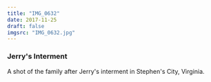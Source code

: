 ```yaml
---
title: "IMG_0632"
date: 2017-11-25
draft: false
imgsrc: "IMG_0632.jpg"
---
```


### Jerry's Interment

A shot of the family after Jerry's interment in Stephen's City, Virginia.
